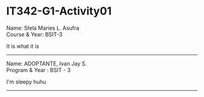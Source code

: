 # IT342-G1-Activity01

Name: Stela Maries L. Asufra  
Course & Year: BSIT-3

It is what it is

***

Name: ADOPTANTE, Ivan Jay S. <br>
Program & Year : BSIT - 3

I'm sleepy huhu

********

